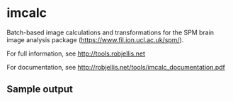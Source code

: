 # imcalc
Batch-based image calculations and transformations for the SPM brain image analysis package (https://www.fil.ion.ucl.ac.uk/spm/).

For full information, see http://tools.robjellis.net

For documentation, see http://robjellis.net/tools/imcalc_documentation.pdf

## Sample output

<imc src = 'http://robjellis.net/tools/vis_example.png'>
